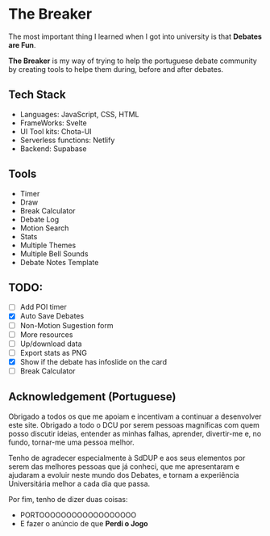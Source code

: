 # The Breaker

The most important thing I learned when I got into university is that **Debates are Fun**.

**The Breaker** is my way of trying to help the portuguese debate community by creating tools to helpe them during, before and after debates.

## Tech Stack
* Languages: JavaScript, CSS, HTML
* FrameWorks: Svelte
* UI Tool kits: Chota-UI
* Serverless functions: Netlify
* Backend: Supabase

## Tools
* Timer
* Draw
* Break Calculator
* Debate Log
* Motion Search
* Stats
* Multiple Themes
* Multiple Bell Sounds
* Debate Notes Template

## TODO:
- [ ] Add POI timer
- [X] Auto Save Debates
- [ ] Non-Motion Sugestion form
- [ ] More resources
- [ ] Up/download data
- [ ] Export stats as PNG
- [X] Show if the debate has infoslide on the card
- [ ] Break Calculator

## Acknowledgement (Portuguese)
Obrigado a todos os que me apoiam e incentivam a continuar a desenvolver este site. Obrigado a todo o DCU por serem pessoas magníficas com quem posso discutir ideias, entender as minhas falhas, aprender, divertir-me e, no fundo, tornar-me uma pessoa melhor.

Tenho de agradecer especialmente à SdDUP e aos seus elementos por serem das melhores pessoas que já conheci, que me apresentaram e ajudaram a evoluir neste mundo dos Debates, e tornam a experiência Universitária melhor a cada dia que passa.

Por fim, tenho de dizer duas coisas:
* PORTOOOOOOOOOOOOOOOOOO
* E fazer o anúncio de que **Perdi o Jogo**